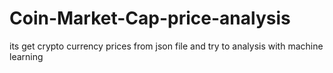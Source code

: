 # Coin-Market-Cap-price-analysis
its get crypto currency prices from json file and try to analysis with machine learning
